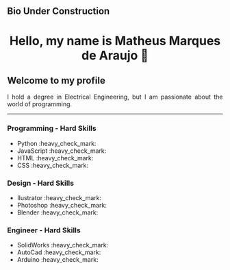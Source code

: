 <!-- 
## Hi there 👋 
-->

<h2>Bio Under Construction</h2>
<h1 align="center">Hello, my name is Matheus Marques de Araujo 👋</h1>
<h2 align="justify">Welcome to my profile</h2> 
<p align="justify">I hold a degree in Electrical Engineering, but I am passionate about the world of programming.</p>
<hr />
<h3>Programming - Hard Skills</h3>
<ul>
    <li>Python :heavy_check_mark:</li>
    <li>JavaScript :heavy_check_mark:</li>
    <li>HTML :heavy_check_mark:</li>
    <li>CSS :heavy_check_mark:</li>
</ul>
<h3>Design - Hard Skills</h3>
<ul>
    <li>Ilustrator :heavy_check_mark:</li>
    <li>Photoshop :heavy_check_mark:</li>
    <li>Blender :heavy_check_mark:</li>
</ul>
<h3>Engineer - Hard Skills</h3>
<ul>
    <li>SolidWorks :heavy_check_mark:</li>
    <li>AutoCad :heavy_check_mark:</li>
    <li>Arduino :heavy_check_mark:</li>
</ul>
<!--
**marqmathh/marqmathh** is a ✨ _special_ ✨ repository because its `README.md` (this file) appears on your GitHub profile.

Here are some ideas to get you started:

- 🔭 I’m currently working on Tspro Tecnologia para fluídos
- 🌱 I’m currently learning ...
- 👯 I’m looking to collaborate on ...
- 🤔 I’m looking for help with ...
- 💬 Ask me about ...
- 📫 How to reach me: ...
- 😄 Pronouns: ...
- ⚡ Fun fact: ...
-->

